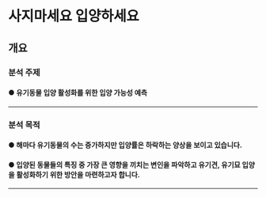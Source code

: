 # 사지마세요 입양하세요

## 개요

### 분석 주제
#### ● 유기동물 입양 활성화를 위한 입양 가능성 예측
-------------

### 분석 목적
#### ● 해마다 유기동물의 수는 증가하지만 입양률은 하락하는 양상을 보이고 있습니다.
#### ● 입양된 동물들의 특징 중 가장 큰 영향을 끼치는 변인을 파악하고 유기견, 유기묘 입양을 활성화하기 위한 방안을 마련하고자 합니다.
-------------
